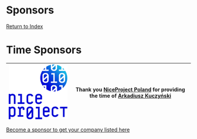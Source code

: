 # Sponsors
[Return to Index](README.md)

# Time Sponsors

|[![Image](Images/Sponsor_NiceProject_300.png)](https://niceproject.eu/)|Thank you [NiceProject Poland](https://niceproject.eu/) for providing the time of [Arkadiusz Kuczyński](https://github.com/ArekKuczynski)
|----|----|


[Become a sponsor to get your company listed here](https://github.com/sponsors/damies13?frequency=recurring&sponsor=damies13)
